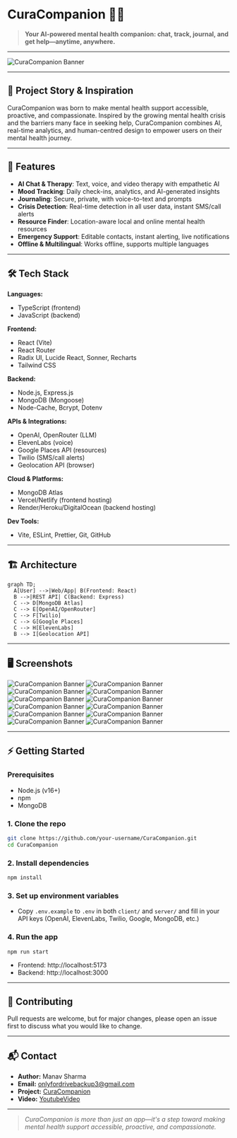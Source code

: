 # CuraCompanion 🧠💬

> **Your AI-powered mental health companion: chat, track, journal, and get help—anytime, anywhere.**

---

![CuraCompanion Banner](client/public/login-dark.png)

---

## 🌟 Project Story & Inspiration

CuraCompanion was born to make mental health support accessible, proactive, and compassionate. Inspired by the growing mental health crisis and the barriers many face in seeking help, CuraCompanion combines AI, real-time analytics, and human-centred design to empower users on their mental health journey.

---

## 🚀 Features

- **AI Chat & Therapy**: Text, voice, and video therapy with empathetic AI
- **Mood Tracking**: Daily check-ins, analytics, and AI-generated insights
- **Journaling**: Secure, private, with voice-to-text and prompts
- **Crisis Detection**: Real-time detection in all user data, instant SMS/call alerts
- **Resource Finder**: Location-aware local and online mental health resources
- **Emergency Support**: Editable contacts, instant alerting, live notifications
- **Offline & Multilingual**: Works offline, supports multiple languages

---

## 🛠️ Tech Stack

**Languages:**
- TypeScript (frontend)
- JavaScript (backend)

**Frontend:**
- React (Vite)
- React Router
- Radix UI, Lucide React, Sonner, Recharts
- Tailwind CSS

**Backend:**
- Node.js, Express.js
- MongoDB (Mongoose)
- Node-Cache, Bcrypt, Dotenv

**APIs & Integrations:**
- OpenAI, OpenRouter (LLM)
- ElevenLabs (voice)
- Google Places API (resources)
- Twilio (SMS/call alerts)
- Geolocation API (browser)

**Cloud & Platforms:**
- MongoDB Atlas
- Vercel/Netlify (frontend hosting)
- Render/Heroku/DigitalOcean (backend hosting)

**Dev Tools:**
- Vite, ESLint, Prettier, Git, GitHub

---

## 🏗️ Architecture

```mermaid
graph TD;
  A[User] -->|Web/App| B(Frontend: React)
  B -->|REST API| C(Backend: Express)
  C --> D[MongoDB Atlas]
  C --> E[OpenAI/OpenRouter]
  C --> F[Twilio]
  C --> G[Google Places]
  C --> H[ElevenLabs]
  B --> I[Geolocation API]
```

---

## 🖥️ Screenshots

![CuraCompanion Banner](client/public/login.png)
![CuraCompanion Banner](client/public/dashboard.png)
![CuraCompanion Banner](client/public/dashboar2.png)
![CuraCompanion Banner](client/public/chat-therapy.png)
![CuraCompanion Banner](client/public/chat-therapy2.png)
![CuraCompanion Banner](client/public/chat-therapy3.png)
![CuraCompanion Banner](client/public/journal.png)
![CuraCompanion Banner](client/public/emergency-crisis.png)
![CuraCompanion Banner](client/public/resources.png)
![CuraCompanion Banner](client/public/setting.png)
![CuraCompanion Banner](client/public/setting5.png)
![CuraCompanion Banner](client/public/dark-mode2.png)

---

## ⚡ Getting Started

### Prerequisites
- Node.js (v16+)
- npm
- MongoDB

### 1. Clone the repo
```sh
git clone https://github.com/your-username/CuraCompanion.git
cd CuraCompanion
```

### 2. Install dependencies
```sh
npm install
```

### 3. Set up environment variables
- Copy `.env.example` to `.env` in both `client/` and `server/` and fill in your API keys (OpenAI, ElevenLabs, Twilio, Google, MongoDB, etc.)

### 4. Run the app
```sh
npm run start
```
- Frontend: http://localhost:5173
- Backend: http://localhost:3000

---

## 🤝 Contributing

Pull requests are welcome, but for major changes, please open an issue first to discuss what you would like to change.

---

## 📬 Contact

- **Author:** Manav Sharma
- **Email:** [onlyfordrivebackup3@gmail.com](mailto:onlyfordrivebackup3@gmail.com)
- **Project:** [CuraCompanion](curacompanion.netlify.app)
- **Video:** [YoutubeVideo](https://www.youtube.com/watch?v=2UjpeDV2pnM)

---

> _CuraCompanion is more than just an app—it's a step toward making mental health support accessible, proactive, and compassionate._ 

